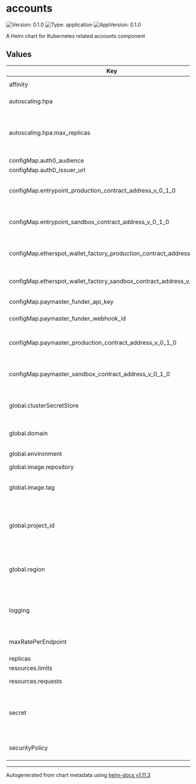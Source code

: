 # accounts

![Version: 0.1.0](https://img.shields.io/badge/Version-0.1.0-informational?style=flat-square) ![Type: application](https://img.shields.io/badge/Type-application-informational?style=flat-square) ![AppVersion: 0.1.0](https://img.shields.io/badge/AppVersion-0.1.0-informational?style=flat-square)

A Helm chart for Kubernetes related accounts component

## Values

| Key | Type | Default | Description |
|-----|------|---------|-------------|
| affinity | object | `{"zones":["a"]}` | Affinity (available region zones) |
| autoscaling.hpa | object | `{"max_replicas":5}` | Horizontal Pod Autoscaler |
| autoscaling.hpa.max_replicas | int | `5` | Horizontal Pod Autoscaler - Maximum number of replicas, minimal number is `replicas` value |
| configMap.auth0_audience | string | `""` | Auth0 audience |
| configMap.auth0_issuer_url | string | `""` | Auth0 issuer URL |
| configMap.entrypoint_production_contract_address_v_0_1_0 | string | `""` | Bundler - Entrypoint Production contract address |
| configMap.entrypoint_sandbox_contract_address_v_0_1_0 | string | `""` | Bundler - Entrypoint Sandbox contract address |
| configMap.etherspot_wallet_factory_production_contract_address_v_0_1_0 | string | `""` | Etherspot Wallet Factory Production contract address |
| configMap.etherspot_wallet_factory_sandbox_contract_address_v_0_1_0 | string | `""` | Etherspot Wallet Factory Sandbox contract address |
| configMap.paymaster_funder_api_key | string | `""` | Paymaster Funder API key |
| configMap.paymaster_funder_webhook_id | string | `""` | Paymaster Funder Webhook ID |
| configMap.paymaster_production_contract_address_v_0_1_0 | string | `""` | Bundler - Paymaster Production contract address |
| configMap.paymaster_sandbox_contract_address_v_0_1_0 | string | `""` | Bundler - Paymaster Sandbox contract address |
| global.clusterSecretStore | string | `"gcp-store"` | ClusterSecretStore name (should be created before apply) |
| global.domain | string | `"example.com"` | DNS domain (used for `HTTPRoute` resource) |
| global.environment | string | `"development"` | Kubernetes label `environment`` |
| global.image.repository | string | `"accounts"` | Repository ID |
| global.image.tag | string | `"latest"` | Tag; overrides the image tag whose default is the chart appVersion. |
| global.project_id | string | `"example-12345"` | Google Cloud - Project ID (used for `Deployment` resource, `container.image` section) |
| global.region | string | `"us-central1"` | Google Cloud - Region (used for `Deployment` resource, `container.image` section) |
| logging | object | `{"enabled":true,"sampleRate":1000000}` | Logging - enabled (`true` or `false`), sampleRate (from 0 to 500000 / 1000000) |
| maxRatePerEndpoint | int | `10` | Service - Annotations - RPS per pod |
| replicas | int | `1` | Replicas |
| resources.limits | object | `{"cpu":"500m","memory":"1Gi"}` | Resources - Limits |
| resources.requests | object | `{"cpu":"500m","memory":"1Gi"}` | Resources - Requests |
| secret | list | `["mongo_uri","smart_wallets_jwt_secret","paymaster_funder_private_key","paymaster_funder_api_secret_key","amplitude_api_key","incoming_token_transfers_webhook_id"]` | Secret (external; sensitive information; pulled from Google Cloud, Secret Manager) |
| securityPolicy | string | `nil` | Security policy name (Cloud Armor) |

----------------------------------------------
Autogenerated from chart metadata using [helm-docs v1.11.3](https://github.com/norwoodj/helm-docs/releases/v1.11.3)
